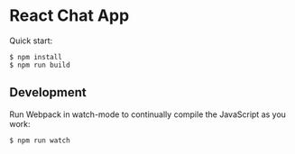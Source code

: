 # React Chat App

Quick start:

```
$ npm install
$ npm run build
````

## Development

Run Webpack in watch-mode to continually compile the JavaScript as you work:

```
$ npm run watch
```
